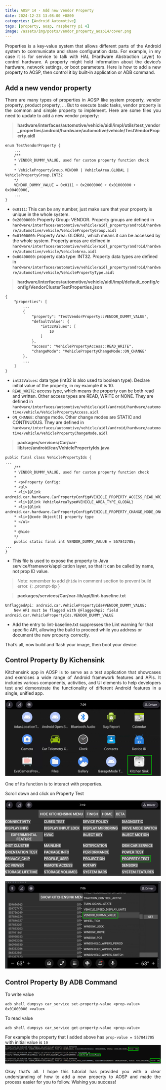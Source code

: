 ```yaml
---
title: AOSP 14 - Add new Vendor Property
date: 2024-12-23 13:08:00 +0800
categories: [Android Automotive]
tags: [property, aosp, raspberry pi 4]
image: /assets/img/posts/vendor_property_aosp14/cover.png
---
```

<div style="text-align: justify">
Properties is a key-value system that allows different parts of the Android system to communicate and share configuration data. For example, in my case it is for service to talk with HAL (Hardware Abstraction Layer) to control hardware. A property might hold information about the device’s hardware, network settings, or boot parameters. Here is how to add a new property to AOSP, then control it by built-in application or ADB command.
</div>

## Add a new vendor property
<div style="text-align: justify">
There are many types of properties in AOSP like system property, vendor property, product property, … But to execute basic tasks, vendor property is the common and simple property to implement. Here are some files you need to update to add a new vendor property:
</div>

> **hardware/interfaces/automotive/vehicle/aidl/impl/utils/test_vendor_properties/android/hardware/automotive/vehicle/TestVendorProperty.aidl**
```
enum TestVendorProperty {
    ...
    /**
    * VENDOR_DUMMY_VALUE, used for custom property function check
    *
    * VehiclePropertyGroup.VENDOR | VehicleArea.GLOBAL | VehiclePropertyGroup.INT32
    */
    VENDOR_DUMMY_VALUE = 0x0111 + 0x20000000 + 0x01000000 + 0x00400000,
    ...
}
```
* `0x0111`: This can be any number, just make sure that your property is unique in the whole system.
* `0x20000000`: Property Group: VENDOR. Property groups are defined in `hardware/interfaces/automotive/vehicle/aidl_property/android/hardware/automotive/vehicle/VehiclePropertyGroup.aidl`
* `0x01000000`: Property Area: GLOBAL, which means it can be accessed by the whole system. Property areas are defined in `hardware/interfaces/automotive/vehicle/aidl_property/android/hardware/automotive/vehicle/VehicleArea.aidl`
* `0x00400000`: property data type: INT32. Property data types are defined in `hardware/interfaces/automotive/vehicle/aidl_property/android/hardware/automotive/vehicle/VehiclePropertyType.aidl`

> **hardware/interfaces/automotive/vehicle/aidl/impl/default_config/config/VendorClusterTestProperties.json**
```
{
    "properties": [
        ...
        {
            "property": "TestVendorProperty::VENDOR_DUMMY_VALUE",
            "defaultValue": {
                "int32Values": [
                    10
                ]
            },
            "access": "VehiclePropertyAccess::READ_WRITE",
            "changeMode": "VehiclePropertyChangeMode::ON_CHANGE"
        },
        ...
    ]
}
```
* `int32Values`: data type (int32 is also used to boolean type). Declare initial value of the property, in my example it is 10.
* `READ_WRITE`: access type, which means the property can be both read and written. Other access types are READ, WRITE or NONE. They are defined in `hardware/interfaces/automotive/vehicle/aidl/android/hardware/automotive/vehicle/VehiclePropertyAccess.aidl`
* `ON_CHANGE`: change mode. Other change modes are STATIC and CONTINUOUS. They are defined in `hardware/interfaces/automotive/vehicle/aidl/android/hardware/automotive/vehicle/VehiclePropertyChangeMode.aidl`

> **packages/services/Car/car-lib/src/android/car/VehiclePropertyIds.java**
```
public final class VehiclePropertyIds {
...
    /**
    * VENDOR_DUMMY_VALUE, used for custom property function check
    * 
    * <p>Property Config:
    * <ul>
    * <li>{@link android.car.hardware.CarPropertyConfig#VEHICLE_PROPERTY_ACCESS_READ_WRITE}
    * <li>{@link VehicleAreaType#VEHICLE_AREA_TYPE_GLOBAL}
    * <li>{@link android.car.hardware.CarPropertyConfig#VEHICLE_PROPERTY_CHANGE_MODE_ONCHANGE}
    * <li>{@code Object[]} property type
    * </ul>
    *
    * @hide
    */
    public static final int VENDOR_DUMMY_VALUE = 557842705;
...
}
```
* This file is used to expose the property to Java service/framework/application layer, so that it can be called by name, not prop ID value.

<!-- markdownlint-capture -->
<!-- markdownlint-disable -->
> Note: remember to add `@hide` in comment section to prevent build error.
{: .prompt-tip }
<!-- markdownlint-restore -->

> **packages/services/Car/car-lib/api/lint-baseline.txt**
```
UnflaggedApi: android.car.VehiclePropertyIds#VENDOR_DUMMY_VALUE:
    New API must be flagged with @FlaggedApi: field android.car.VehiclePropertyIds.VENDOR_DUMMY_VALUE
```
* Add the entry to lint-baseline.txt suppresses the Lint warning for that specific API, allowing the build to proceed while you address or document the new property correctly.

That’s all, now build and flash your image, then boot your device.

## Control Property By Kichensink
<div style="text-align: justify">
Kitchensink app in AOSP is to serve as a test application that showcases and exercises a wide range of Android framework features and APIs. It includes various components, activities, and UI elements to help developers test and demonstrate the functionality of different Android features in a single, unified app.
</div>

![](/assets/img/posts/vendor_property_aosp14/kitchensink1.png)

One of its function is to interact with properties.

Scroll down and click on Property Test

![](/assets/img/posts/vendor_property_aosp14/kitchensink2.png)

![](/assets/img/posts/vendor_property_aosp14/kitchensink3.png)

## Control Property By ADB Command

To write value
```
adb shell dumpsys car_service set-property-value <prop-value> 0x01000000 <value>
```

To read value
```
adb shell dumpsys car_service get-property-value <prop-value>
```

For example the property that I added above has `prop-value = 557842705` with initial value is `10`
![](/assets/img/posts/vendor_property_aosp14/adb.png)

<div style="text-align: justify">
Okay that’s all. I hope this tutorial has provided you with a clear understanding of how to add a new property to AOSP and made the process easier for you to follow. Wishing you success!
</div>
